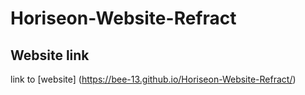 # Horiseon-Website-Refract

## Website link
link to [website] (https://bee-13.github.io/Horiseon-Website-Refract/)
